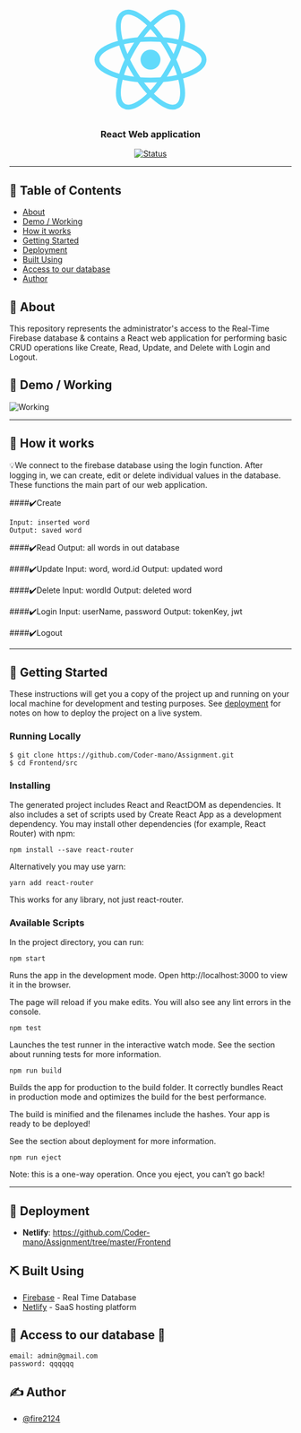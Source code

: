 <p align="center">
  <a href="" rel="noopener">
 <img width=200px height=200px src="data:image/svg+xml;base64,PHN2ZyB4bWxucz0iaHR0cDovL3d3dy53My5vcmcvMjAwMC9zdmciIHZpZXdCb3g9Ii0xMS41IC0xMC4yMzE3NCAyMyAyMC40NjM0OCI+CiAgPHRpdGxlPlJlYWN0IExvZ288L3RpdGxlPgogIDxjaXJjbGUgY3g9IjAiIGN5PSIwIiByPSIyLjA1IiBmaWxsPSIjNjFkYWZiIi8+CiAgPGcgc3Ryb2tlPSIjNjFkYWZiIiBzdHJva2Utd2lkdGg9IjEiIGZpbGw9Im5vbmUiPgogICAgPGVsbGlwc2Ugcng9IjExIiByeT0iNC4yIi8+CiAgICA8ZWxsaXBzZSByeD0iMTEiIHJ5PSI0LjIiIHRyYW5zZm9ybT0icm90YXRlKDYwKSIvPgogICAgPGVsbGlwc2Ugcng9IjExIiByeT0iNC4yIiB0cmFuc2Zvcm09InJvdGF0ZSgxMjApIi8+CiAgPC9nPgo8L3N2Zz4K" alt="Bot logo"></a>
</p>

<h3 align="center">React Web application</h3>

<div align="center">

[![Status](https://img.shields.io/badge/status-active-success.svg)]()
</div>

---

## 📝 Table of Contents

- [About](#about)
- [Demo / Working](#demo)
- [How it works](#working)
- [Getting Started](#getting_started)
- [Deployment](#deployment)
- [Built Using](#built_using)
- [Access to our database](#acces)
- [Author](#author)


## 🧐 About <a name = "about"></a>

This repository represents the administrator's access to the Real-Time Firebase database & contains a React web application for performing basic CRUD operations like Create, Read, Update, and Delete with Login and Logout.


## 🎥 Demo / Working <a name = "demo"></a>

![Working](https://media.giphy.com/media/sRFEa8lbeC7zbcIZZR/giphy.gif)

---
## 💭 How it works <a name = "working"></a>
💡We connect to the firebase database using the login function. After logging in, we can create, edit or delete individual values ​​in the database. These functions the main part of our web application.

####✔️Create

    Input: inserted word
    Output: saved word
 
####✔️Read
    Output: all words in out database
 
####✔️Update 
    Input: word, word.id
    Output: updated word
 
####✔️Delete
    Input: wordId
    Output: deleted word
 
####✔️Login
    Input: userName, password
    Output: tokenKey, jwt 
 
####✔️Logout   

---


## 🏁 Getting Started <a name = "getting_started"></a>

These instructions will get you a copy of the project up and running on your local machine for development and testing purposes. See [deployment](#deployment) for notes on how to deploy the project on a live system.

### Running Locally

```
$ git clone https://github.com/Coder-mano/Assignment.git
$ cd Frontend/src
```

### Installing
The generated project includes React and ReactDOM as dependencies. It also includes a set of scripts used by Create React App as a development dependency. You may install other dependencies (for example, React Router) with npm:
```
npm install --save react-router
```
Alternatively you may use yarn:

```
yarn add react-router
```
This works for any library, not just react-router.



### Available Scripts
In the project directory, you can run:
```
npm start
```
Runs the app in the development mode. Open http://localhost:3000 to view it in the browser.

The page will reload if you make edits. You will also see any lint errors in the console.
```
npm test
```
Launches the test runner in the interactive watch mode. See the section about running tests for more information.
```
npm run build
```
Builds the app for production to the build folder. It correctly bundles React in production mode and optimizes the build for the best performance.

The build is minified and the filenames include the hashes. Your app is ready to be deployed!

See the section about deployment for more information.
```
npm run eject
```
Note: this is a one-way operation. Once you eject, you can’t go back!


---

## 🚀 Deployment <a name = "deployment"></a>

- **Netlify**: https://github.com/Coder-mano/Assignment/tree/master/Frontend

## ⛏️ Built Using <a name = "built_using"></a>

- [Firebase](https://console.firebase.google.com/u/0/?hl=en) - Real Time Database
- [Netlify](https://zct.netlify.app/login) - SaaS hosting platform

## 🔐 Access to our database <a name = "access"></a>🔑

    email: admin@gmail.com  
    password: qqqqqq


## ✍️ Author <a name = "author"></a>

- [@fire2124](https://github.com/fire2124) 




